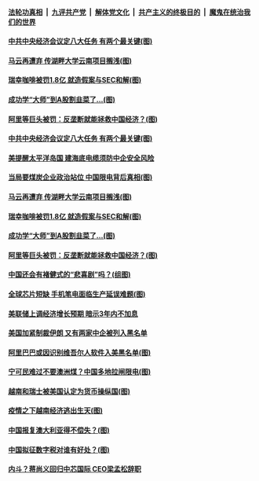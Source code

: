 ####  [法轮功真相](../../../../basic/blob/master/README.md?t=12190802) &nbsp;|&nbsp; [九评共产党](../../../../9ping.md/blob/master/README.md?t=12190802) &nbsp;|&nbsp; [解体党文化](../../../../jtdwh.md/blob/master/README.md?t=12190802)  &nbsp;|&nbsp; [共产主义的终极目的](../../../../gczydzjmd.md/blob/master/README.md?t=12190802) &nbsp;|&nbsp; [魔鬼在统治我们的世界](../../../../mgztzwmdsj.md/blob/master/README.md?t=12190802) 


#### [中共中央经济会议定八大任务 有两个最关键(图)](../pages/p5/956292.md?t=12190802) 

#### [马云再遭弃 传湖畔大学云南项目搁浅(图)](../pages/p5/956268.md?t=12190802) 

#### [瑞幸咖啡被罚1.8亿 就造假案与SEC和解(图)](../pages/p5/956277.md?t=12190802) 

#### [成功学“大师”到A股割韭菜了…(图)](../pages/p5/956146.md?t=12190802) 

#### [阿里等巨头被罚：反垄断就能拯救中国经济？(图)](../pages/p5/956155.md?t=12190802) 


#### [中共中央经济会议定八大任务 有两个最关键(图)](../pages/p5/956292.md?t=12190802) 

#### [美提醒太平洋岛国 建海底电缆须防中企安全风险](../pages/p5/956284.md?t=12190802) 

#### [当局要煤炭企业政治站位 中国限电背后真相(图)](../pages/p5/956279.md?t=12190802) 

#### [马云再遭弃 传湖畔大学云南项目搁浅(图)](../pages/p5/956268.md?t=12190802) 

#### [瑞幸咖啡被罚1.8亿 就造假案与SEC和解(图)](../pages/p5/956277.md?t=12190802) 

#### [成功学“大师”到A股割韭菜了…(图)](../pages/p5/956146.md?t=12190802) 

#### [阿里等巨头被罚：反垄断就能拯救中国经济？(图)](../pages/p5/956155.md?t=12190802) 

#### [中国还会有褚健式的“悲喜剧”吗？(组图)](../pages/p5/956152.md?t=12190802) 

#### [全球芯片短缺 手机笔电面临生产延误难题(图)](../pages/p5/956184.md?t=12190802) 

#### [美联储上调经济增长预期 暗示3年内不加息](../pages/p5/956162.md?t=12190802) 

#### [美国加紧制裁伊朗 又有两家中企被列入黑名单](../pages/p5/956160.md?t=12190802) 

#### [阿里巴巴或因识别维吾尔人软件入美黑名单(图)](../pages/p5/956154.md?t=12190802) 

#### [宁可民难过不要澳洲煤？中国多地拉闸限电(图)](../pages/p5/956127.md?t=12190802) 

#### [越南和瑞士被美国认定为货币操纵国(图)](../pages/p5/956079.md?t=12190802) 

#### [疫情之下越南经济逃出生天(图)](../pages/p5/956071.md?t=12190802) 

#### [中国报复澳大利亚得不偿失？(图)](../pages/p5/956067.md?t=12190802) 

#### [中国拟征数字税对谁有好处？(图)](../pages/p5/956066.md?t=12190802) 


#### [内斗？蒋尚义回归中芯国际 CEO梁孟松辞职](../pages/p5/956031.md?t=12190802) 

